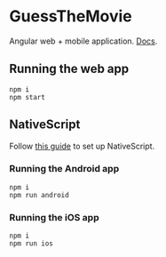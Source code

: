 # GuessTheMovie

Angular web + mobile application. [Docs](https://docs.nativescript.org/angular/code-sharing/intro).

## Running the web app

```
npm i
npm start
```

## NativeScript

Follow [this guide](https://docs.nativescript.org/start/quick-setup) to set up NativeScript.

### Running the Android app
```
npm i
npm run android
```

### Running the iOS app
```
npm i
npm run ios
```

